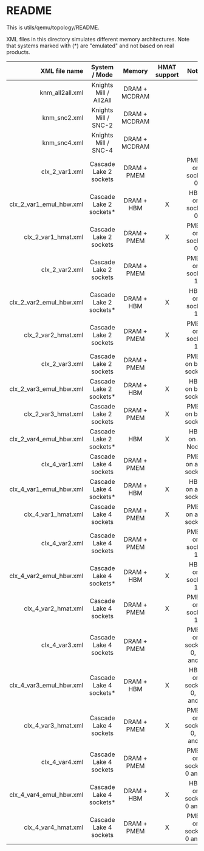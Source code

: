 # README

This is utils/qemu/topology/README.

XML files in this directory simulates different memory architectures.
Note that systems marked with (*) are "emulated" and not based on real products.

| XML file name           | System / Mode           | Memory        | HMAT support | Notes                      |
| -----------------------:|:-----------------------:|:-------------:|:------------:|:--------------------------:|
| knm_all2all.xml         | Knights Mill / All2All  | DRAM + MCDRAM |              |                            |
| knm_snc2.xml            | Knights Mill / SNC-2    | DRAM + MCDRAM |              |                            |
| knm_snc4.xml            | Knights Mill / SNC-4    | DRAM + MCDRAM |              |                            |
| clx_2_var1.xml          | Cascade Lake 2 sockets  | DRAM + PMEM   |              | PMEM on socket 0           |
| clx_2_var1_emul_hbw.xml | Cascade Lake 2 sockets* | DRAM + HBM    | X            | HBM on socket 0            |
| clx_2_var1_hmat.xml     | Cascade Lake 2 sockets  | DRAM + PMEM   | X            | PMEM on socket 0           |
| clx_2_var2.xml          | Cascade Lake 2 sockets  | DRAM + PMEM   |              | PMEM on socket 1           |
| clx_2_var2_emul_hbw.xml | Cascade Lake 2 sockets* | DRAM + HBM    | X            | HBM on socket 1            |
| clx_2_var2_hmat.xml     | Cascade Lake 2 sockets  | DRAM + PMEM   | X            | PMEM on socket 1           |
| clx_2_var3.xml          | Cascade Lake 2 sockets  | DRAM + PMEM   |              | PMEM on both sockets       |
| clx_2_var3_emul_hbw.xml | Cascade Lake 2 sockets* | DRAM + HBM    | X            | HBM on both sockets        |
| clx_2_var3_hmat.xml     | Cascade Lake 2 sockets  | DRAM + PMEM   | X            | PMEM on both sockets       |
| clx_2_var4_emul_hbw.xml | Cascade Lake 2 sockets* | HBM           | X            | HBM on all Nodes           |
| clx_4_var1.xml          | Cascade Lake 4 sockets  | DRAM + PMEM   |              | PMEM on all 4 sockets      |
| clx_4_var1_emul_hbw.xml | Cascade Lake 4 sockets* | DRAM + HBM    | X            | HBM on all 4 sockets       |
| clx_4_var1_hmat.xml     | Cascade Lake 4 sockets  | DRAM + PMEM   | X            | PMEM on all 4 sockets      |
| clx_4_var2.xml          | Cascade Lake 4 sockets  | DRAM + PMEM   |              | PMEM on socket 1           |
| clx_4_var2_emul_hbw.xml | Cascade Lake 4 sockets* | DRAM + HBM    | X            | HBM on socket 1            |
| clx_4_var2_hmat.xml     | Cascade Lake 4 sockets  | DRAM + PMEM   | X            | PMEM on socket 1           |
| clx_4_var3.xml          | Cascade Lake 4 sockets  | DRAM + PMEM   |              | PMEM on sockets 0, 1 and 3 |
| clx_4_var3_emul_hbw.xml | Cascade Lake 4 sockets* | DRAM + HBM    | X            | HBM on sockets 0, 1 and 3  |
| clx_4_var3_hmat.xml     | Cascade Lake 4 sockets  | DRAM + PMEM   | X            | PMEM on sockets 0, 1 and 3 |
| clx_4_var4.xml          | Cascade Lake 4 sockets  | DRAM + PMEM   |              | PMEM on sockets 0 and 3    |
| clx_4_var4_emul_hbw.xml | Cascade Lake 4 sockets* | DRAM + HBM    | X            | HBM on sockets 0 and 3     |
| clx_4_var4_hmat.xml     | Cascade Lake 4 sockets  | DRAM + PMEM   | X            | PMEM on sockets 0 and 3    |
